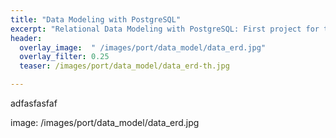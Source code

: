 ```yaml
---
title: "Data Modeling with PostgreSQL"
excerpt: "Relational Data Modeling with PostgreSQL: First project for the Udacity Data Engineering Nanodegree."
header:
  overlay_image:  " /images/port/data_model/data_erd.jpg"
  overlay_filter: 0.25
  teaser: /images/port/data_model/data_erd-th.jpg

---
```


adfasfasfaf

  image: /images/port/data_model/data_erd.jpg
